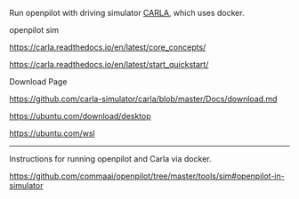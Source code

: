 Run openpilot with driving simulator [CARLA](http://carla.org/), which uses docker.

openpilot sim

https://carla.readthedocs.io/en/latest/core_concepts/

https://carla.readthedocs.io/en/latest/start_quickstart/

Download Page

https://github.com/carla-simulator/carla/blob/master/Docs/download.md

https://ubuntu.com/download/desktop

https://ubuntu.com/wsl

***

Instructions for running openpilot and Carla via docker. 

https://github.com/commaai/openpilot/tree/master/tools/sim#openpilot-in-simulator